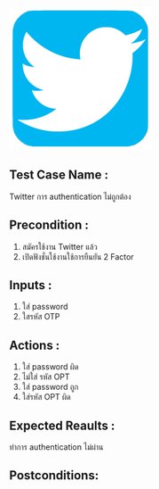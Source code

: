 ![Twitter](Pic/twitter.png)
## Test Case Name : 
Twitter
การ authentication ไม่ถูกต้อง    

## Precondition : 
   1. สมัครใช้งาน Twitter แล้ว
   2. เปิดฟังชั่นใช้งานใช้การยืนยัน 2 Factor 
  
  
## Inputs : 
   1. ใส่ password
   2. ใสรหัส OTP
  
## Actions : 

  1. ใส่ password ผิด
  2. ไม่ใส่ รหัส OPT
  1. ใส่ password ถูก
  2. ใส่รหัส OPT ผิด

## Expected Reaults :
ทำการ  authentication ไม่ผ่าน


## Postconditions:
